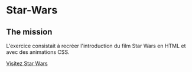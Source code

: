 # Star-Wars


## The mission

L'exercice consistait à recréer l'introduction du film Star Wars en HTML et avec des animations CSS.


[Visitez Star Wars]()

